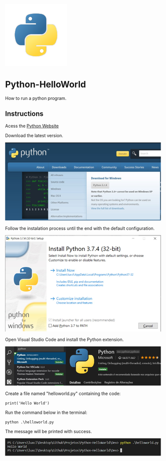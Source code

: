 ![titulo](/docs/titulo.JPG)

# Python-HelloWorld

How to run a python program.

## Instructions

Acess the [Python Website](https://www.python.org/)

Download the latest version.

![print01](/docs/print01.JPG)

Follow the instalation process until the end with the default configuration.

![print02](/docs/print02.JPG)

Open Visual Studio Code and install the Python extension.

![print03](/docs/print03.JPG)

Create a file named "helloworld.py" containing the code:

```batch
print('Hello World')
```

Run the command below in the terminal:

```batch
python .\helloworld.py
```

The message will be printed with success.

![print04](/docs/print04.JPG)
